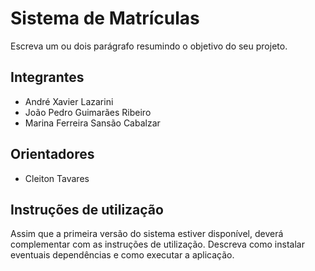 # Sistema de Matrículas
Escreva um ou dois parágrafo resumindo o objetivo do seu projeto.

## Integrantes
* André Xavier Lazarini
* João Pedro Guimarães Ribeiro
* Marina Ferreira Sansão Cabalzar

## Orientadores
* Cleiton Tavares

## Instruções de utilização
Assim que a primeira versão do sistema estiver disponível, deverá complementar com as instruções de utilização. Descreva como instalar eventuais dependências e como executar a aplicação.
